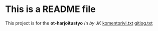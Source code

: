 # This is a README file
This project is for the __ot-harjoitustyo__ /n
*by JK*
[komentorivi.txt](./laskarit/viikko1/komentorivi.txt)
[gitlog.txt](./laskarit/viikko1/gitlog.txt)
